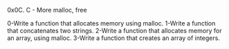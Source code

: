 0x0C. C - More malloc, free

0-Write a function that allocates memory using malloc.
1-Write a function that concatenates two strings.
2-Write a function that allocates memory for an array, using malloc.
3-Write a function that creates an array of integers.
